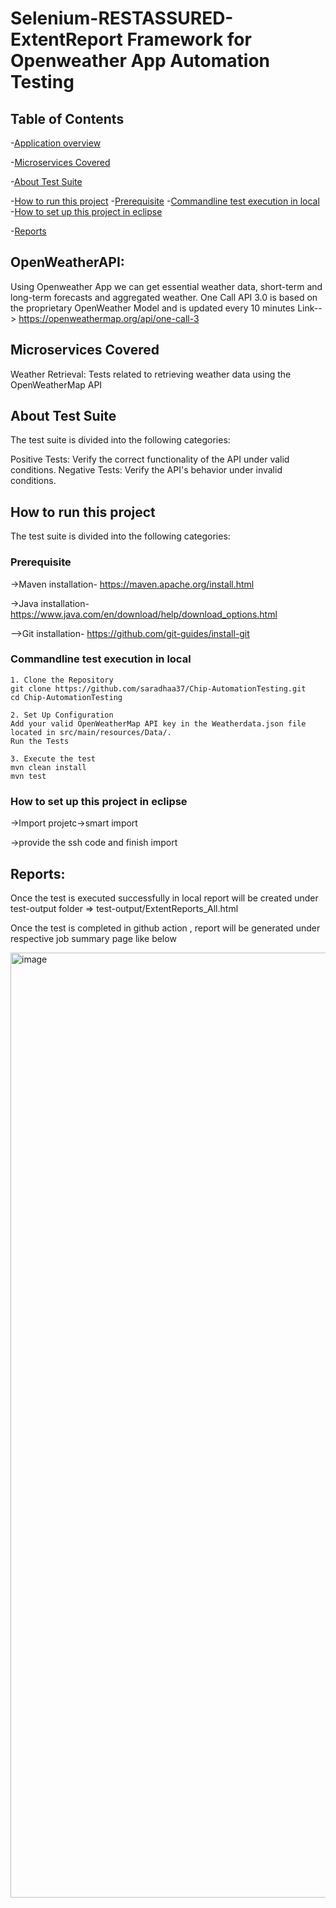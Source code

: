 # Selenium-RESTASSURED-ExtentReport Framework for Openweather App Automation Testing

## Table of Contents
-[Application overview](#openweatherapi)

-[Microservices Covered](#microservices-covered)

-[About Test Suite](#about-test-suite)

-[How to run this project](#how-to-run-this-project)
    -[Prerequisite](#prerequisite)
    -[Commandline test execution in local](#commandline-test-execution-in-local)
    -[How to set up this project in eclipse](#how-to-set-up-this-project-in-eclipse)

-[Reports](#reports)

## OpenWeatherAPI:
Using Openweather App we can get essential weather data, short-term and long-term forecasts and aggregated weather. One Call API 3.0 is based on the proprietary OpenWeather Model and is updated every 10 minutes
Link--> https://openweathermap.org/api/one-call-3

## Microservices Covered
Weather Retrieval: Tests related to retrieving weather data using the OpenWeatherMap API

## About Test Suite
The test suite is divided into the following categories:

Positive Tests: Verify the correct functionality of the API under valid conditions.
Negative Tests: Verify the API's behavior under invalid conditions.

## How to run this project
The test suite is divided into the following categories:

### Prerequisite

->Maven installation- https://maven.apache.org/install.html

->Java installation- https://www.java.com/en/download/help/download_options.html

-->Git installation- https://github.com/git-guides/install-git

### Commandline test execution in local
    
    1. Clone the Repository
    git clone https://github.com/saradhaa37/Chip-AutomationTesting.git
    cd Chip-AutomationTesting
    
    2. Set Up Configuration
    Add your valid OpenWeatherMap API key in the Weatherdata.json file located in src/main/resources/Data/.
    Run the Tests
    
    3. Execute the test
    mvn clean install
    mvn test

### How to set up this project in eclipse

->Import projetc->smart import

->provide the ssh code and finish import

## Reports:
Once the test is executed successfully in local report will be created under test-output folder => test-output/ExtentReports_All.html

Once the test is completed in github action , report will be generated under respective job summary page like below

<img width="1512" alt="image" src="https://github.com/saradhaa37/Chip-AutomationTesting/assets/72251600/31aed711-71ad-493c-931f-c2bb176bfcfc">

